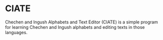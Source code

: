 # CIATE
Chechen and Ingush Alphabets and Text Editor (CIATE) is a simple program for learning Chechen and Ingush alphabets and editing texts in those languages.
